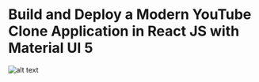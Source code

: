 # Build and Deploy a Modern YouTube Clone Application in React JS with Material UI 5

![alt text](https://github.com/Gabinsime75/Project_19-Deploying-a-YouTube-Clone-App-with-DevSecOps-Jenkins_Shared_Library-Docker-Kubernetes/blob/main/Project_19-DevSecOps.jpg)
